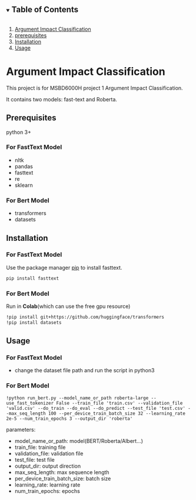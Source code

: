 <details open="open">
  <summary><h2 style="display: inline-block">Table of Contents</h2></summary>
  <ol>
    <li>
      <a href="#Argument Impact Classification">Argument Impact Classification</a>
    </li>
    <li>
      <a href="#prerequisites">prerequisites</a>
    </li>
    <li><a href="#Installation">Installation</a></li>
    <li><a href="#Usage">Usage</a></li>
  </ol>
</details>



<!-- ABOUT THE PROJECT -->
# Argument Impact Classification
This project is for MSBD6000H project 1 Argument Impact Classification.

It contains two models: fast-text and Roberta.

## Prerequisites
python 3+
### For FastText Model 
* nltk
* pandas
* fasttext
* re
* sklearn
### For Bert Model
* transformers
* datasets

## Installation
### For FastText Model
Use the package manager [pip](https://pypi.org/project/fasttext/) to install fasttext.

```bash
pip install fasttext
```
### For Bert Model
Run in **Colab**(which can use the free gpu resource)
```bash
!pip install git+https://github.com/huggingface/transformers
!pip install datasets
```

## Usage
### For FastText Model
* change the dataset file path and run the script in python3
### For Bert Model
```
!python run_bert.py --model_name_or_path roberta-large --use_fast_tokenizer False --train_file 'train.csv' --validation_file 'valid.csv' --do_train --do_eval --do_predict --test_file 'test.csv' --max_seq_length 100 --per_device_train_batch_size 32 --learning_rate 2e-5 --num_train_epochs 3 --output_dir 'roberta'
```
parameters:
- model_name_or_path: model(BERT/Roberta/Albert...)
- train_file: training file
- validation_file: validation file
- test_file: test file
- output_dir: output direction
- max_seq_length: max sequence length
- per_device_train_batch_size: batch size
- learning_rate: learning rate
- num_train_epochs: epochs

